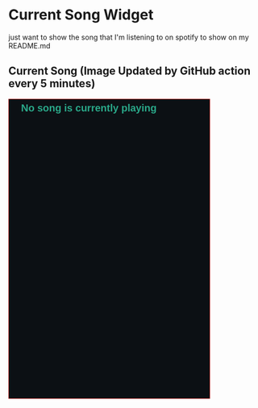 # Current Song Widget
just want to show the song that I'm listening to on spotify to show on my README.md

## Current Song (Image Updated by GitHub action every 5 minutes)
![](songs-pictures/image291.png)


